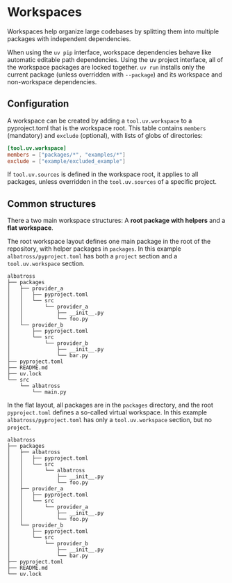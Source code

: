 # Workspaces

Workspaces help organize large codebases by splitting them into multiple packages with
independent dependencies.

When using the `uv pip` interface, workspace dependencies behave like automatic editable path
dependencies. Using the uv project interface, all of the workspace packages are locked together.
`uv run` installs only the current package (unless overridden with `--package`) and its workspace and
non-workspace dependencies.

## Configuration

A workspace can be created by adding a `tool.uv.workspace` to a pyproject.toml that is the workspace
root. This table contains `members` (mandatory) and `exclude` (optional), with lists of globs of
directories:

```toml
[tool.uv.workspace]
members = ["packages/*", "examples/*"]
exclude = ["example/excluded_example"]
```

If `tool.uv.sources` is defined in the workspace root, it applies to all packages, unless
overridden in the `tool.uv.sources` of a specific project.

## Common structures

There a two main workspace structures: A **root package with helpers** and a **flat workspace**. 

The root workspace layout defines one main package in the root of the repository, with helper packages in `packages`. In this example `albatross/pyproject.toml` has both a `project` section and a `tool.uv.workspace` section.

```
albatross
├── packages
│   ├── provider_a
│   │   ├── pyproject.toml
│   │   └── src
│   │       └── provider_a
│   │           ├── __init__.py
│   │           └── foo.py
│   └── provider_b
│       ├── pyproject.toml
│       └── src
│           └── provider_b
│               ├── __init__.py
│               └── bar.py
├── pyproject.toml
├── README.md
├── uv.lock
└── src
    └── albatross
        └── main.py
```

In the flat layout, all packages are in the `packages` directory, and the root
`pyproject.toml` defines a so-called virtual workspace. In this example `albatross/pyproject.toml` has only a `tool.uv.workspace` section,
but no `project`.

```
albatross
├── packages
│   ├── albatross
│   │   ├── pyproject.toml
│   │   └── src
│   │       └── albatross
│   │           ├── __init__.py
│   │           └── foo.py
│   ├── provider_a
│   │   ├── pyproject.toml
│   │   └── src
│   │       └── provider_a
│   │           ├── __init__.py
│   │           └── foo.py
│   └── provider_b
│       ├── pyproject.toml
│       └── src
│           └── provider_b
│               ├── __init__.py
│               └── bar.py
├── pyproject.toml
├── README.md
└── uv.lock
```
